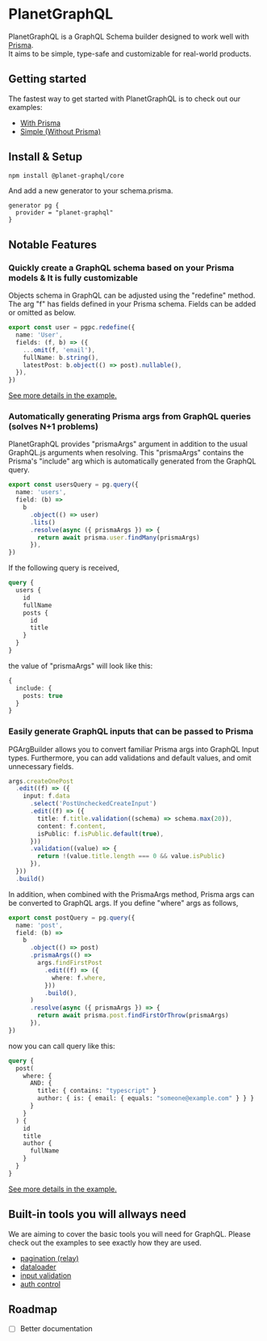 # PlanetGraphQL

PlanetGraphQL is a GraphQL Schema builder designed to work well with [Prisma](https://github.com/prisma/prisma).  
It aims to be simple, type-safe and customizable for real-world products.

## Getting started

The fastest way to get started with PlanetGraphQL is to check out our examples:

- [With Prisma](https://github.com/planet-graphql/planet-graphql/tree/master/examples/prisma)
- [Simple (Without Prisma)](https://github.com/planet-graphql/planet-graphql/tree/master/examples/simple)

## Install & Setup

```sh
npm install @planet-graphql/core
```

And add a new generator to your schema.prisma.

```prisma
generator pg {
  provider = "planet-graphql"
}
```

## Notable Features

### Quickly create a GraphQL schema based on your Prisma models & It is fully customizable

Objects schema in GraphQL can be adjusted using the "redefine" method.
The arg "f" has fields defined in your Prisma schema.
Fields can be added or omitted as below.

```ts
export const user = pgpc.redefine({
  name: 'User',
  fields: (f, b) => ({
    ...omit(f, 'email'),
    fullName: b.string(),
    latestPost: b.object(() => post).nullable(),
  }),
})
```

[See more details in the example.](https://github.com/planet-graphql/planet-graphql/blob/main/examples/prisma/src/models/user.ts)

### Automatically generating Prisma args from GraphQL queries (solves N+1 problems)

PlanetGraphQL provides "prismaArgs" argument in addition to the usual GraphQL.js arguments when resolving.
This "prismaArgs" contains the Prisma's "include" arg which is automatically generated from the GraphQL query.

```ts
export const usersQuery = pg.query({
  name: 'users',
  field: (b) =>
    b
      .object(() => user)
      .lits()
      .resolve(async ({ prismaArgs }) => {
        return await prisma.user.findMany(prismaArgs)
      }),
})
```

If the following query is received,

```graphql
query {
  users {
    id
    fullName
    posts {
      id
      title
    }
  }
}
```

the value of "prismaArgs" will look like this:

```ts
{
  include: {
    posts: true
  }
}
```

### Easily generate GraphQL inputs that can be passed to Prisma

PGArgBuilder allows you to convert familiar Prisma args into GraphQL Input types.
Furthermore, you can add validations and default values, and omit unnecessary fields.

```ts
args.createOnePost
  .edit((f) => ({
    input: f.data
      .select('PostUncheckedCreateInput')
      .edit((f) => ({
        title: f.title.validation((schema) => schema.max(20)),
        content: f.content,
        isPublic: f.isPublic.default(true),
      }))
      .validation((value) => {
        return !(value.title.length === 0 && value.isPublic)
      }),
  }))
  .build()
```

In addition, when combined with the PrismaArgs method, Prisma args can be converted to GraphQL args.
If you define "where" args as follows,

```ts
export const postQuery = pg.query({
  name: 'post',
  field: (b) =>
    b
      .object(() => post)
      .prismaArgs(() =>
        args.findFirstPost
          .edit((f) => ({
            where: f.where,
          }))
          .build(),
      )
      .resolve(async ({ prismaArgs }) => {
        return await prisma.post.findFirstOrThrow(prismaArgs)
      }),
})
```

now you can call query like this:

```graphql
query {
  post(
    where: {
      AND: {
        title: { contains: "typescript" }
        author: { is: { email: { equals: "someone@example.com" } } }
      }
    }
  ) {
    id
    title
    author {
      fullName
    }
  }
}
```

[See more details in the example.](https://github.com/planet-graphql/planet-graphql/blob/main/examples/prisma/src/resolvers/post-resolvers.ts)

## Built-in tools you will allways need

We are aiming to cover the basic tools you will need for GraphQL.
Please check out the examples to see exactly how they are used.

- [pagination (relay)](https://github.com/planet-graphql/planet-graphql/blob/main/examples/prisma/src/resolvers/user-resolvers.ts#L36)
- [dataloader](https://github.com/planet-graphql/planet-graphql/blob/main/examples/prisma/src/resolvers/user-resolvers.ts#L8)
- [input validation](https://github.com/planet-graphql/planet-graphql/blob/main/examples/prisma/src/resolvers/post-resolvers.ts#L33)
- [auth control](https://github.com/planet-graphql/planet-graphql/blob/main/examples/prisma/src/resolvers/user-resolvers.ts#L44)

## Roadmap

- [ ] Better documentation
